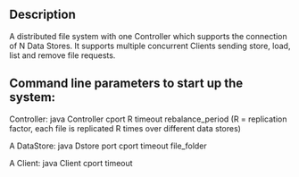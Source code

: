## Description
A distributed file system with one Controller which supports the connection of N Data Stores. It supports multiple concurrent Clients sending store, load, list and remove file requests.

## Command line parameters to start up the system:

Controller: java Controller cport R timeout rebalance_period  (R = replication factor, each file is replicated R times over different data stores)

A DataStore: java Dstore port cport timeout file_folder

A Client: java Client cport timeout
